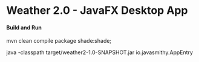 # Weather 2.0 - JavaFX Desktop App

#### Build and Run 
mvn clean compile package shade:shade;

java -classpath target/weather2-1.0-SNAPSHOT.jar io.javasmithy.AppEntry